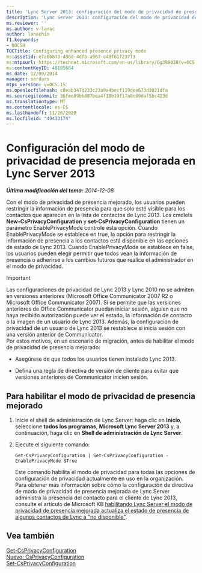 ```yaml
---
title: 'Lync Server 2013: configuración del modo de privacidad de presencia mejorada'
description: 'Lync Server 2013: configuración del modo de privacidad de presencia mejorado.'
ms.reviewer: ''
ms.author: v-lanac
author: lanachin
f1.keywords:
- NOCSH
TOCTitle: Configuring enhanced presence privacy mode
ms:assetid: e7a6b873-486d-4dfb-a967-c48f61f237f3
ms:mtpsurl: https://technet.microsoft.com/en-us/library/Gg399028(v=OCS.15)
ms:contentKeyID: 48185664
ms.date: 12/09/2014
manager: serdars
mtps_version: v=OCS.15
ms.openlocfilehash: c8eab347d233c23a9a4becf119dee673d3021dfa
ms.sourcegitcommit: 36fee89bb887bea4f18b19f17a8c69daf5bc423d
ms.translationtype: MT
ms.contentlocale: es-ES
ms.lasthandoff: 11/26/2020
ms.locfileid: "49433174"
---
```

# <a name="configuring-enhanced-presence-privacy-mode-in-lync-server-2013"></a>Configuración del modo de privacidad de presencia mejorada en Lync Server 2013

<div data-xmlns="http://www.w3.org/1999/xhtml">

<div class="topic" data-xmlns="http://www.w3.org/1999/xhtml" data-msxsl="urn:schemas-microsoft-com:xslt" data-cs="https://msdn.microsoft.com/">

<div data-asp="https://msdn2.microsoft.com/asp">



</div>

<div id="mainSection">

<div id="mainBody">

<span> </span>

_**Última modificación del tema:** 2014-12-08_

Con el modo de privacidad de presencia mejorado, los usuarios pueden restringir la información de presencia para que solo esté visible para los contactos que aparecen en la lista de contactos de Lync 2013. Los cmdlets **New-CsPrivacyConfiguration** y **set-CsPrivacyConfiguration** tienen un parámetro EnablePrivacyMode controle esta opción. Cuando EnablePrivacyMode se establece en true, la opción para restringir la información de presencia a los contactos está disponible en las opciones de estado de Lync 2013. Cuando EnablePrivacyMode se establece en false, los usuarios pueden elegir permitir que todos vean la información de presencia o adherirse a los cambios futuros que realice el administrador en el modo de privacidad.

<div>


> [!IMPORTANT]  
> Las configuraciones de privacidad de Lync 2013 y Lync 2010 no se admiten en versiones anteriores (Microsoft Office Communicator 2007 R2 o Microsoft Office Communicator 2007). Si se permite que las versiones anteriores de Office Communicator puedan iniciar sesión, alguien que no haya recibido autorización puede ver el estado, la información de contacto o la imagen de un usuario de Lync 2013. Además, la configuración de privacidad de un usuario de Lync 2013 se restablece si inicia sesión con una versión anterior de Communicator.<BR>Por estos motivos, en un escenario de migración, antes de habilitar el modo de privacidad de presencia mejorado: 
> <UL>
> <LI>
> <P>Asegúrese de que todos los usuarios tienen instalado Lync 2013.</P>
> <LI>
> <P>Defina una regla de directiva de versión de cliente para evitar que versiones anteriores de Communicator inicien sesión.</P></LI></UL>



</div>

<div>

## <a name="to-enable-enhanced-presence-privacy-mode"></a>Para habilitar el modo de privacidad de presencia mejorado

1.  Inicie el shell de administración de Lync Server: haga clic en **Inicio**, seleccione **todos los programas**, **Microsoft Lync Server 2013** y, a continuación, haga clic en **Shell de administración de Lync Server**.

2.  Ejecute el siguiente comando:
    
        Get-CsPrivacyConfiguration | Set-CsPrivacyConfiguration -EnablePrivacyMode $True
    
    Este comando habilita el modo de privacidad para todas las opciones de configuración de privacidad actualmente en uso en la organización. Para obtener más información sobre cómo la configuración de directiva de modo de privacidad de presencia mejorada de Lync Server administra la presencia del contacto para el cliente de Lync 2013, consulte el artículo de Microsoft KB [habilitando Lync Server el modo de privacidad de presencia mejorada actualiza el estado de presencia de algunos contactos de Lync a "no disponible"](https://support.microsoft.com/kb/3020057).

</div>

<div>

## <a name="see-also"></a>Vea también


[Get-CsPrivacyConfiguration](https://docs.microsoft.com/powershell/module/skype/Get-CsPrivacyConfiguration)  
[Nuevo: CsPrivacyConfiguration](https://docs.microsoft.com/powershell/module/skype/New-CsPrivacyConfiguration)  
[Set-CsPrivacyConfiguration](https://docs.microsoft.com/powershell/module/skype/Set-CsPrivacyConfiguration)  
  

</div>

</div>

<span> </span>

</div>

</div>

</div>

